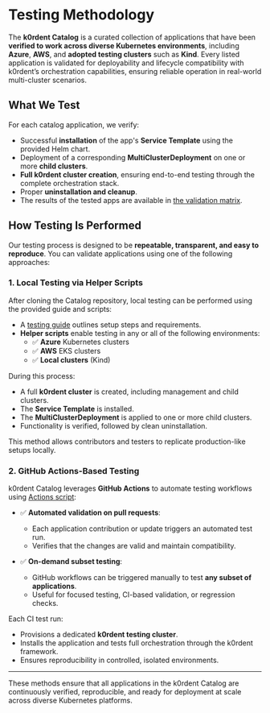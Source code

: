 # Testing Methodology

The **k0rdent Catalog** is a curated collection of applications that have been **verified to work across diverse Kubernetes environments**, including **Azure**, **AWS**, and **adopted testing clusters** such as **Kind**. Every listed application is validated for deployability and lifecycle compatibility with k0rdent’s orchestration capabilities, ensuring reliable operation in real-world multi-cluster scenarios.

## What We Test

For each catalog application, we verify:

- Successful **installation** of the app's **Service Template** using the provided Helm chart.
- Deployment of a corresponding **MultiClusterDeployment** on one or more **child clusters**.
- **Full k0rdent cluster creation**, ensuring end-to-end testing through the complete orchestration stack.
- Proper **uninstallation and cleanup**.
- The results of the tested apps are available in [the validation matrix](./validation_matrix.md).

## How Testing Is Performed

Our testing process is designed to be **repeatable, transparent, and easy to reproduce**. You can validate applications using one of the following approaches:

### 1. Local Testing via Helper Scripts

After cloning the Catalog repository, local testing can be performed using the provided guide and scripts:

- A [testing guide](./testing_guide.md) outlines setup steps and requirements.
- **Helper scripts** enable testing in any or all of the following environments:
  - ✅ **Azure** Kubernetes clusters
  - ✅ **AWS** EKS clusters
  - ✅ **Local clusters** (Kind)

During this process:

- A full **k0rdent cluster** is created, including management and child clusters.
- The **Service Template** is installed.
- The **MultiClusterDeployment** is applied to one or more child clusters.
- Functionality is verified, followed by clean uninstallation.

This method allows contributors and testers to replicate production-like setups locally.

### 2. GitHub Actions-Based Testing

k0rdent Catalog leverages **GitHub Actions** to automate testing workflows using [Actions script](../.github/workflows/helm-app-deploy.yml):

- ✅ **Automated validation on pull requests**:
  - Each application contribution or update triggers an automated test run.
  - Verifies that the changes are valid and maintain compatibility.

- ✅ **On-demand subset testing**:
  - GitHub workflows can be triggered manually to test **any subset of applications**.
  - Useful for focused testing, CI-based validation, or regression checks.

Each CI test run:

- Provisions a dedicated **k0rdent testing cluster**.
- Installs the application and tests full orchestration through the k0rdent framework.
- Ensures reproducibility in controlled, isolated environments.

---

These methods ensure that all applications in the k0rdent Catalog are continuously verified, reproducible, and ready for deployment at scale across diverse Kubernetes platforms.
